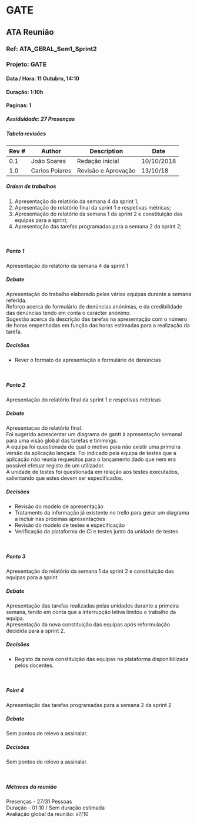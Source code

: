 # GATE

## ATA Reunião

### Ref: ATA_GERAL_Sem1_Sprint2

### Projeto: GATE

#### Data / Hora: 11 Outubro, 14:10

#### Duração: 1:10h

#### Paginas: 1

##### Assiduidade: 27 Presenças

##### Tabela revisões

| Rev # | Author | Description | Date |
| --- | --- | --- | --- | 
| 0.1 | João Soares | Redação inicial | 10/10/2018 |
| 1.0| Carlos Poiares | Revisão e Aprovação | 13/10/18 |

##### Ordem de trabalhos

1. Apresentação do relatório da semana 4 da sprint 1;
2. Apresentação do relatório final da sprint 1 e respetivas métricas;
3. Apresentação do relatório da semana 1 da sprint 2 e constituição das equipas para a sprint;
4. Apresentação das tarefas programadas para a semana 2 da sprint 2;

<br/>

##### Ponto 1

Apresentação do relatório da semana 4 da sprint 1

##### Debate

Apresentação do trabalho elaborado pelas várias equipas durante a semana referida.<br/>
Reforço acerca do formulário de denúncias anónimas, e da credibilidade das denúncias tendo em conta o carácter anónimo.<br/>
Sugestão acerca da descrição das tarefas na apresentação com o número de horas empenhadas em função das horas estimadas para a realização da tarefa.

##### Decisões

* Rever o formato de apresentação e formulário de denúncias


<br/>

##### Ponto 2

Apresentação do relatório final da sprint 1 e respetivas métricas

##### Debate

Apresentacao do relatório final.<br/>
Foi sugerido acrescentar um diagrama de gantt à apresentação semanal para uma visão global das tarefas e timmings.<br/>
A equipa foi questionada de qual o motivo para não existir uma primeira versão da aplicação lançada. Foi indicado pela equipa de testes que a aplicação não reunia requesitos para o lançamento dado que nem era possível efetuar registo de um utilizador.<br/>
A unidade de testes foi questionada em relação aos testes executados, salientando que estes devem ser especificados.

##### Decisões

* Revisão do modelo de apresentação 
* Tratamento da informação já existente no trello para gerar um diagrama a incluir nas próximas apresentações
* Revisão do modelo de testes e especificação
* Verificação da plataforma de CI e testes junto da unidade de testes

<br/>

##### Ponto 3

Apresentação do relatório da semana 1 da sprint 2 e constituição das equipas para a sprint

##### Debate

Apresentação das tarefas realizadas pelas unidades durante a primeira semana, tendo em conta que a interrupção letiva limitou o trabalho da equipa.<br/>
Apresentação da nova constituição das equipas após reformulação decidida para a sprint 2.<br/>


##### Decisões

* Registo da nova constituição das equipas na plataforma disponibilizada pelos docentes.


<br/>

##### Point 4

Apresentação das tarefas programadas para a semana 2 da sprint 2

##### Debate

Sem pontos de relevo a assinalar.

##### Decisões

Sem pontos de relevo a assinalar.


<br/>

##### Métricas da reunião

Presenças - 27/31 Pessoas<br/>
Duração - 01:10 / Sem duração estimada<br/>
Avaliação global da reunião: x?/10<br/>

